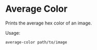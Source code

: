# Average Color

Prints the average hex color of an image.

Usage:

```sh
average-color path/to/image
```

